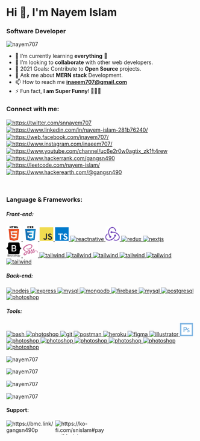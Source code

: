 <h1 align="left">Hi 👋, I'm Nayem Islam</h1>
  <h3 align="left">Software Developer</h3>

  <p align="left">
    <img src="https://komarev.com/ghpvc/?username=nayem707&label=Profile%20views&color=0e75b6&style=flat"
      alt="nayem707" />
  </p>

- 🔭 I’m currently learning **everything** 🤣
- 👯 I’m looking to **collaborate** with other web developers.
- 🥅 2021 Goals: Contribute to **Open Source** projects.
- 💬 Ask me about **MERN stack** Development.
- 📫 How to reach me **inaeem707@gmail.com**
- ⚡ Fun fact, **I am Super Funny**! 🤣🤣🤣

<h3 align="left">Connect with me:</h3>
<p align="left">
<a href="https://twitter.com/snnayem707" target="blank">
        <img align="center"
          src="https://raw.githubusercontent.com/rahuldkjain/github-profile-readme-generator/master/src/images/icons/Social/twitter.svg"
          alt="https://twitter.com/snnayem707" height="30" width="40" />
      </a>
<a href="https://www.linkedin.com/in/nayem-islam-281b76240/" target="blank">
        <img align="center"
          src="https://raw.githubusercontent.com/rahuldkjain/github-profile-readme-generator/master/src/images/icons/Social/linked-in-alt.svg"
          alt="https://www.linkedin.com/in/nayem-islam-281b76240/" height="30" width="40" />
      </a>
<a href="https://web.facebook.com/inayem707/" target="blank">
        <img align="center"
          src="https://raw.githubusercontent.com/rahuldkjain/github-profile-readme-generator/master/src/images/icons/Social/facebook.svg"
          alt="https://web.facebook.com/inayem707/" height="30" width="40" /></a>
<a href="https://www.instagram.com/inaeem707/" target="blank">
        <img align="center"
          src="https://raw.githubusercontent.com/rahuldkjain/github-profile-readme-generator/master/src/images/icons/Social/instagram.svg"
          alt="https://www.instagram.com/inaeem707/" height="30" width="40" /></a>
<a href="https://www.youtube.com/channel/UC6E2R0w0AGtiX_zk1fT4Rew" target="blank">
        <img align="center"
          src="https://raw.githubusercontent.com/rahuldkjain/github-profile-readme-generator/master/src/images/icons/Social/youtube.svg"
          alt="https://www.youtube.com/channel/uc6e2r0w0agtix_zk1ft4rew" height="30" width="40" /></a>
<a href="https://www.hackerrank.com/gangsn490" target="blank">
        <img align="center"
          src="https://raw.githubusercontent.com/rahuldkjain/github-profile-readme-generator/master/src/images/icons/Social/hackerrank.svg"
          alt="https://www.hackerrank.com/gangsn490" height="30" width="40" /></a>
<a href="https://leetcode.com/nayem-islam/" target="blank">
        <img align="center"
          src="https://raw.githubusercontent.com/rahuldkjain/github-profile-readme-generator/master/src/images/icons/Social/leet-code.svg"
          alt="https://leetcode.com/nayem-islam/" height="30" width="40" /></a>
<a href="https://www.hackerearth.com/@gangsn490" target="blank">
        <img align="center"
          src="https://raw.githubusercontent.com/rahuldkjain/github-profile-readme-generator/master/src/images/icons/Social/hackerearth.svg"
          alt="https://www.hackerearth.com/@gangsn490" height="30" width="40" /></a>
</p>

</br>

<h3 align="left">Language & Frameworks:</h3>
<h5 align="left">Front-end:</h5>
<p align="left">
<a href="https://www.w3.org/html/" target="_blank" rel="noreferrer">
      <img src="https://raw.githubusercontent.com/devicons/devicon/master/icons/html5/html5-original-wordmark.svg"
          alt="html5" width="40" height="40" />
      </a>

<a href="https://www.w3schools.com/css/" target="_blank" rel="noreferrer">
      <img src="https://raw.githubusercontent.com/devicons/devicon/master/icons/css3/css3-original-wordmark.svg"
          alt="css3" width="40" height="40" />
      </a>

<a href="https://developer.mozilla.org/en-US/docs/Web/JavaScript" target="_blank" rel="noreferrer">
      <img src="https://raw.githubusercontent.com/devicons/devicon/master/icons/javascript/javascript-original.svg"
          alt="javascript" width="37" height="37" />
      </a>
<a href="https://www.typescriptlang.org/" target="_blank" rel="noreferrer">
      <img src="https://raw.githubusercontent.com/devicons/devicon/master/icons/typescript/typescript-original.svg"
        alt="typescript" width="37" height="37" />
      </a>
<a href="https://reactnative.dev/" target="_blank" rel="noreferrer">
      <img src="https://reactnative.dev/img/header_logo.svg" alt="reactnative" width="40" height="40" />
</a>
<a href="https://redux.js.org" target="_blank" rel="noreferrer">
      <img src="https://raw.githubusercontent.com/devicons/devicon/master/icons/redux/redux-original.svg" alt="redux"
     height="38" />
</a>
<a href="https://react-query.com" target="_blank" rel="noreferrer">
      <img src="https://seeklogo.com/images/R/react-query-logo-1340EA4CE9-seeklogo.com.png" alt="redux"
     height="36" />
</a>

<a href="https://nextjs.org/" target="_blank" rel="noreferrer">
    <img src="https://static-00.iconduck.com/assets.00/next-js-icon-512x512-zuauazrk.png" alt="nextjs" height="38" />
</a>
<br>
<a href="https://getbootstrap.com" target="_blank" rel="noreferrer">
      <img src="https://raw.githubusercontent.com/devicons/devicon/master/icons/bootstrap/bootstrap-plain-wordmark.svg"
          alt="bootstrap" width="40" height="40" />
          </a>
<a href="https://sass-lang.com" target="_blank" rel="noreferrer">
      <img src="https://raw.githubusercontent.com/devicons/devicon/master/icons/sass/sass-original.svg" alt="sass"
       height="40" />
</a>
<a href="https://tailwindcss.com/" target="_blank" rel="noreferrer">
    <img src="https://www.vectorlogo.zone/logos/tailwindcss/tailwindcss-icon.svg" alt="tailwind" width="40"
    height="40" />
</a>
<a href="https://tailwindcss.com/" target="_blank" rel="noreferrer">
    <img src="https://images.opencollective.com/rsuite/2674303/logo/256.png" alt="tailwind" width="30"
    height="35" />
</a>
<a href="https://v4.material-ui.com" target="_blank" rel="noreferrer">
    <img src="https://seeklogo.com/images/M/material-ui-logo-5BDCB9BA8F-seeklogo.com.png" alt="tailwind" 
    height="32" />
</a>
<a href="https://v4.material-ui.com" target="_blank" rel="noreferrer">
    <img src="https://static-00.iconduck.com/assets.00/ant-design-icon-512x512-ncocfg8e.png" alt="tailwind"
    height="40" />
</a>
<a href="https://v4.material-ui.com" target="_blank" rel="noreferrer">
    <img src="https://pagepro.co/blog/wp-content/uploads/2020/03/framer-motion.png" alt="tailwind"
    height="37" />
</a>
<a href="https://v4.material-ui.com" target="_blank" rel="noreferrer">
    <img src="https://cdn.iconscout.com/icon/free/png-256/free-jquery-8-1175153.png" alt="tailwind"
    height="40" />
</a>

<h5 align="left" >Back-end:</h5>
<a href="https://nodejs.org" target="_blank" rel="noreferrer">
      <img src="https://static-00.iconduck.com/assets.00/node-js-icon-454x512-nztofx17.png"
        alt="nodejs" height="40" />
</a>
<a href="https://expressjs.com" target="_blank" rel="noreferrer">
      <img src="https://upload.wikimedia.org/wikipedia/commons/thumb/8/88/Status_iucn_EX_icon.svg/480px-Status_iucn_EX_icon.svg.png"
        alt="express" width="40"  />
</a>
<a href="https://www.mysql.com/" target="_blank" rel="noreferrer">
      <img src="https://static-00.iconduck.com/assets.00/socket-io-icon-2048x2046-tx88w4en.png"
        alt="mysql" width="40" height="40" />
    </a>
<a href="https://www.mongodb.com/" target="_blank" rel="noreferrer">
<img src="https://www.svgrepo.com/download/331488/mongodb.svg"
        alt="mongodb" width="40" height="40" />
</a>
<a href="https://firebase.google.com/" target="_blank" rel="noreferrer">
      <img src="https://www.vectorlogo.zone/logos/firebase/firebase-icon.svg" alt="firebase" width="40" height="40"  />
    </a>
 <a href="https://www.mysql.com/" target="_blank" rel="noreferrer">
      <img src="https://www.freepnglogos.com/uploads/logo-mysql-png/logo-mysql-mysql-logo-png-images-are-download-crazypng-21.png"
        alt="mysql" width="40" height="40" />
    </a>
<a href="https://www.postgresql.org" target="_blank" rel="noreferrer">
      <img
        src="https://cdn-icons-png.flaticon.com/512/5968/5968342.png"
        alt="postgresql" width="37" height="37" />
    </a>
<a href="https://www.photoshop.com/en" target="_blank" rel="noreferrer">
      <img
      src="https://seeklogo.com/images/J/jwt-logo-65D86B4640-seeklogo.com.png"
      alt="photoshop" width="35" height="35" />
    </a>

<h5 align="left">Tools:</h5>
<a href="https://www.gnu.org/software/bash/" target="_blank" rel="noreferrer">
      <img src="https://upload.wikimedia.org/wikipedia/commons/thumb/9/9a/Visual_Studio_Code_1.35_icon.svg/2048px-Visual_Studio_Code_1.35_icon.svg.png" alt="bash" width="35" height="35" />
    </a>
<a href="https://www.photoshop.com/en" target="_blank" rel="noreferrer">
      <img
      src="https://user-images.githubusercontent.com/343840/103776943-cc69ce00-4ff5-11eb-9192-f48357e1c6d0.png"
      alt="photoshop" height="40" />
    </a>
<a href="https://git-scm.com/" target="_blank" rel="noreferrer">
      <img src="https://www.vectorlogo.zone/logos/git-scm/git-scm-icon.svg" alt="git" width="35" height="35" />
    </a>
<a href="https://postman.com" target="_blank" rel="noreferrer">
      <img src="https://www.vectorlogo.zone/logos/getpostman/getpostman-icon.svg" alt="postman" width="35" height="35" />
    </a>

<a href="https://heroku.com" target="_blank" rel="noreferrer">
      <img src="https://www.vectorlogo.zone/logos/heroku/heroku-icon.svg" alt="heroku" width="35" height="35" />
    </a>
<a href="https://www.figma.com/" target="_blank" rel="noreferrer">
      <img src="https://www.vectorlogo.zone/logos/figma/figma-icon.svg" alt="figma" width="35" height="35" />
    </a>
<a href="https://www.adobe.com/in/products/illustrator.html" target="_blank" rel="noreferrer">
      <img 
      src="https://www.vectorlogo.zone/logos/adobe_illustrator/adobe_illustrator-icon.svg" alt="illustrator"
      width="35" height="35" />
    </a>
<a href="https://www.photoshop.com/en" target="_blank" rel="noreferrer">
      <img
      src="https://raw.githubusercontent.com/devicons/devicon/master/icons/photoshop/photoshop-line.svg"
      alt="photoshop" width="35" height="35" />
    </a>
</br>
<a href="https://www.photoshop.com/en" target="_blank" rel="noreferrer">
      <img
      src="https://upload.wikimedia.org/wikipedia/commons/thumb/f/f1/Vitejs-logo.svg/1039px-Vitejs-logo.svg.png"
      alt="photoshop" width="35" height="35" />
    </a>
<a href="https://www.photoshop.com/en" target="_blank" rel="noreferrer">
      <img
      src="https://assets.vercel.com/image/upload/front/favicon/vercel/180x180.png"
      alt="photoshop" width="35" height="35" />
    </a>
<a href="https://www.photoshop.com/en" target="_blank" rel="noreferrer">
      <img
      src="https://cdn.freebiesupply.com/logos/large/2x/netlify-logo-png-transparent.png"
      alt="photoshop" width="35" height="35" />
    </a>
<a href="https://www.photoshop.com/en" target="_blank" rel="noreferrer">
      <img
      src="https://cdn.iconscout.com/icon/free/png-256/free-eslint-1-286048.png"
      alt="photoshop" height="35" />
    </a>
<a href="https://www.photoshop.com/en" target="_blank" rel="noreferrer">
      <img
      src="https://avatars.githubusercontent.com/u/50545563?v=4"
      alt="photoshop" height="35" />
    </a>
<a href="https://www.photoshop.com/en" target="_blank" rel="noreferrer">
      <img
      src="https://upload.wikimedia.org/wikipedia/commons/thumb/d/db/Npm-logo.svg/1280px-Npm-logo.svg.png"
      alt="photoshop" height="25" />
    </a>
</p>

<p align="left">
      <img align="center" width=350
        src="https://github-readme-stats.vercel.app/api/top-langs?username=nayem707&show_icons=true&locale=en&layout=compact&theme=dracula&card_width=320"
        alt="nayem707" />
    </p>
<p align="left">
    <img align="center"
        src="https://github-readme-stats.vercel.app/api?username=nayem707&show_icons=true&theme=dracula"
        alt="nayem707" />
    </p>

<p align="left">
      <img align="center"
      src="https://github-readme-streak-stats.herokuapp.com/?user=nayem707&theme=dracula"
      alt="nayem707" />
    </p>
    <p>
    <img height=195 align="center" src="https://github-profile-trophy.vercel.app/?username=nayem707&ma&theme=dracula&ma&column=5&margin-w=5&margin-h=5" alt="nayem707" />
    </p>

  <h4 align="left">Support:</h4>
  <p>
  <a href="https://www.buymeacoffee.com/https://bmc.link/gangsn490p">
  <img  align="left" src="https://cdn.buymeacoffee.com/buttons/v2/default-yellow.png" height="38" width="130" alt="https://bmc.link/gangsn490p" />
  </a>
  <a href="https://ko-fi.com/https://ko-fi.com/snislam#paypalModal"> 
  <img align="left" src="https://cdn.ko-fi.com/cdn/kofi3.png?v=3" height="38" width="130" alt="https://ko-fi.com/snislam#paypalModal" />
  </a>
  </p>
